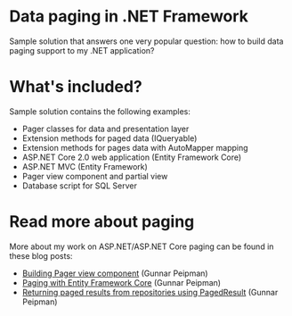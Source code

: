 # Data paging in .NET Framework

Sample solution that answers one very popular question: how to build data paging support to my .NET application?

# What's included?

Sample solution contains the following examples:

* Pager classes for data and presentation layer
* Extension methods for paged data (IQueryable)
* Extension methods for pages data with AutoMapper mapping
* ASP.NET Core 2.0 web application (Entity Framework Core)
* ASP.NET MVC (Entity Framework)
* Pager view component and partial view
* Database script for SQL Server

# Read more about paging

More about my work on ASP.NET/ASP.NET Core paging can be found in these blog posts:

* [Building Pager view component](http://gunnarpeipman.com/2016/07/building-pager-view-component/) (Gunnar Peipman)
* [Paging with Entity Framework Core](http://http://gunnarpeipman.com/2017/01/ef-core-paging/) (Gunnar Peipman)
* [Returning paged results from repositories using PagedResult](http://gunnarpeipman.com/2010/09/returning-paged-results-from-repositories-using-pagedresult/) (Gunnar Peipman)